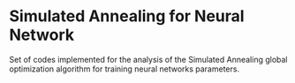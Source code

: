 # Simulated Annealing for Neural Network

Set of codes implemented for the analysis of the Simulated Annealing global optimization algorithm for training neural networks parameters.